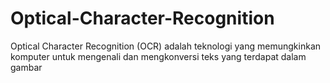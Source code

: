 # Optical-Character-Recognition
Optical Character Recognition (OCR) adalah teknologi yang memungkinkan komputer untuk mengenali dan mengkonversi teks yang terdapat dalam gambar
